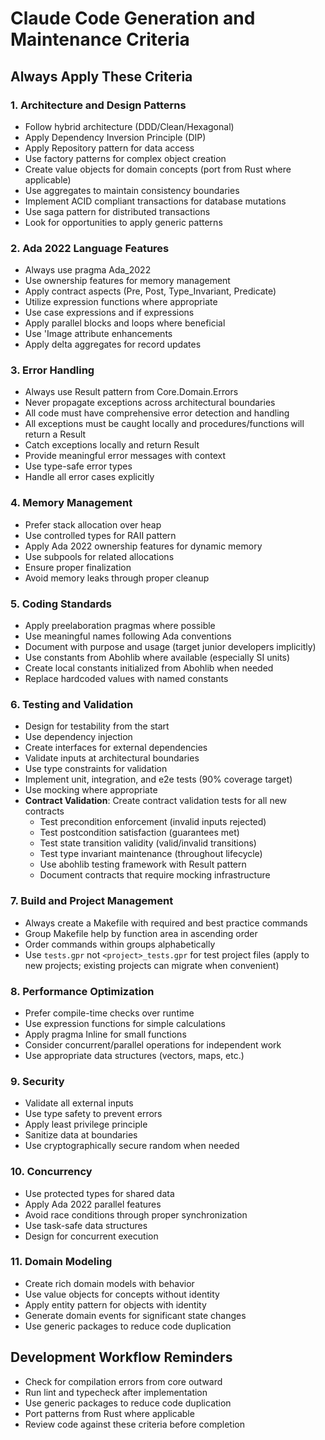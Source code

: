 # Claude Code Generation and Maintenance Criteria

## Always Apply These Criteria

### 1. Architecture and Design Patterns
- Follow hybrid architecture (DDD/Clean/Hexagonal)
- Apply Dependency Inversion Principle (DIP)
- Apply Repository pattern for data access
- Use factory patterns for complex object creation
- Create value objects for domain concepts (port from Rust where applicable)
- Use aggregates to maintain consistency boundaries
- Implement ACID compliant transactions for database mutations
- Use saga pattern for distributed transactions
- Look for opportunities to apply generic patterns

### 2. Ada 2022 Language Features
- Always use pragma Ada_2022
- Use ownership features for memory management
- Apply contract aspects (Pre, Post, Type_Invariant, Predicate)
- Utilize expression functions where appropriate
- Use case expressions and if expressions
- Apply parallel blocks and loops where beneficial
- Use 'Image attribute enhancements
- Apply delta aggregates for record updates

### 3. Error Handling
- Always use Result pattern from Core.Domain.Errors
- Never propagate exceptions across architectural boundaries
- All code must have comprehensive error detection and handling
- All exceptions must be caught locally and procedures/functions will return a Result
- Catch exceptions locally and return Result
- Provide meaningful error messages with context
- Use type-safe error types
- Handle all error cases explicitly

### 4. Memory Management
- Prefer stack allocation over heap
- Use controlled types for RAII pattern
- Apply Ada 2022 ownership features for dynamic memory
- Use subpools for related allocations
- Ensure proper finalization
- Avoid memory leaks through proper cleanup

### 5. Coding Standards
- Apply preelaboration pragmas where possible
- Use meaningful names following Ada conventions
- Document with purpose and usage (target junior developers implicitly)
- Use constants from Abohlib where available (especially SI units)
- Create local constants initialized from Abohlib when needed
- Replace hardcoded values with named constants

### 6. Testing and Validation
- Design for testability from the start
- Use dependency injection
- Create interfaces for external dependencies
- Validate inputs at architectural boundaries
- Use type constraints for validation
- Implement unit, integration, and e2e tests (90% coverage target)
- Use mocking where appropriate
- **Contract Validation**: Create contract validation tests for all new contracts
  - Test precondition enforcement (invalid inputs rejected)
  - Test postcondition satisfaction (guarantees met)
  - Test state transition validity (valid/invalid transitions)
  - Test type invariant maintenance (throughout lifecycle)
  - Use abohlib testing framework with Result pattern
  - Document contracts that require mocking infrastructure

### 7. Build and Project Management
- Always create a Makefile with required and best practice commands
- Group Makefile help by function area in ascending order
- Order commands within groups alphabetically
- Use `tests.gpr` not `<project>_tests.gpr` for test project files (apply to new projects; existing projects can migrate when convenient)

### 8. Performance Optimization
- Prefer compile-time checks over runtime
- Use expression functions for simple calculations
- Apply pragma Inline for small functions
- Consider concurrent/parallel operations for independent work
- Use appropriate data structures (vectors, maps, etc.)

### 9. Security
- Validate all external inputs
- Use type safety to prevent errors
- Apply least privilege principle
- Sanitize data at boundaries
- Use cryptographically secure random when needed

### 10. Concurrency
- Use protected types for shared data
- Apply Ada 2022 parallel features
- Avoid race conditions through proper synchronization
- Use task-safe data structures
- Design for concurrent execution

### 11. Domain Modeling
- Create rich domain models with behavior
- Use value objects for concepts without identity
- Apply entity pattern for objects with identity
- Generate domain events for significant state changes
- Use generic packages to reduce code duplication

## Development Workflow Reminders
- Check for compilation errors from core outward
- Run lint and typecheck after implementation
- Use generic packages to reduce code duplication
- Port patterns from Rust where applicable
- Review code against these criteria before completion
